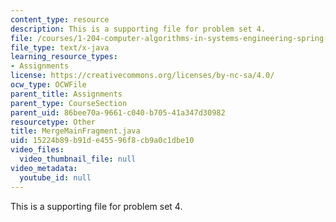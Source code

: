```yaml
---
content_type: resource
description: This is a supporting file for problem set 4.
file: /courses/1-204-computer-algorithms-in-systems-engineering-spring-2010/15224b89b91de45596f8cb9a0c1dbe10_MergeMainFragment.java
file_type: text/x-java
learning_resource_types:
- Assignments
license: https://creativecommons.org/licenses/by-nc-sa/4.0/
ocw_type: OCWFile
parent_title: Assignments
parent_type: CourseSection
parent_uid: 86bee70a-9661-c040-b705-41a347d30982
resourcetype: Other
title: MergeMainFragment.java
uid: 15224b89-b91d-e455-96f8-cb9a0c1dbe10
video_files:
  video_thumbnail_file: null
video_metadata:
  youtube_id: null
---
```

This is a supporting file for problem set 4.